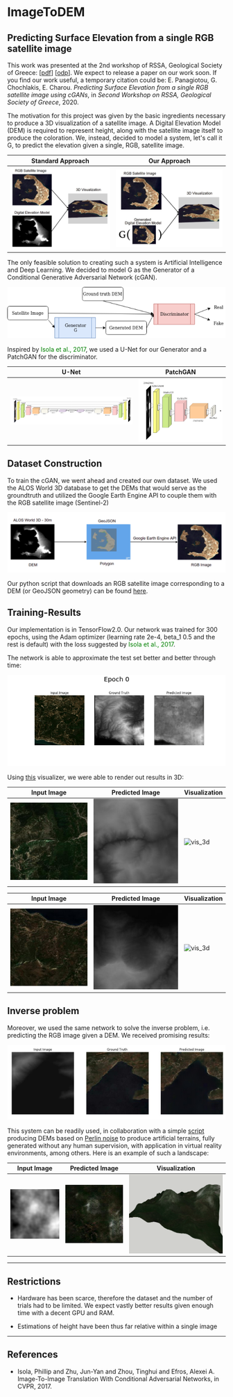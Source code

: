 # ImageToDEM

## Predicting Surface Elevation from a single RGB satellite image

This work was presented at the 2nd workshop of RSSA, Geological Society of Greece: [[pdf](./Presentation/rssa2020-presentation.pdf)] [[odp](./Presentation/rssa2020-presentation.odp)]. We expect to release a paper on our work soon. If you find our work useful, a temporary citation could be: E. Panagiotou, G. Chochlakis, E. Charou. <i>Predicting Surface Elevation from a single RGB satellite image using cGANs</i>, in <i>Second Workshop on RSSA, Geological Society of Greece</i>, 2020.

The motivation for this project was given by the basic ingredients necessary to produce a 3D visualization of a satellite image. A Digital Elevation Model (DEM) is required to represent height, along with the satellite image itself to produce the coloration. We, instead, decided to model a system, let's call it G, to predict the elevation given a single, RGB, satellite image.

| Standard Approach | Our Approach |
|---|---|
|![before](./Media/3d_vis_before_im2dem.png)|![after](./Media/3d_vis_after_im2dem.png)|

The only feasible solution to creating such a system is Artificial Intelligence and Deep Learning. We decided to model G as the Generator of a Conditional Generative Adversarial Network (cGAN).

![cgan](./Media/cgan_im2dem.png)

Inspired by <span style="color:green">Isola et al., 2017</span>, we used a U-Net for our Generator and a PatchGAN for the discriminator.

| U-Net | PatchGAN |
|---|---|
|![unet](./Media/unet_for_im2dem.png)| ![patchgan](./Media/patchgan_for_im2dem.png)

## Dataset Construction

To train the cGAN, we went ahead and created our own dataset. We used the ALOS World 3D database to get the DEMs that would serve as the groundtruth and utilized the Google Earth Engine API to couple them with the RGB satellite image (Sentinel-2)

![dataset](./Media/dataset_im2dem.png)

Our python script that downloads an RGB satellite image corresponding to a DEM (or GeoJSON geometry) can be found [here](./Visualization/DEM2rgb.py).  

## Training-Results

Our implementation is in TensorFlow2.0. Our network was trained for 300 epochs, using the Adam optimizer (learning rate 2e-4, beta_1 0.5 and the rest is default) with the loss suggested by <span style="color:green">Isola et al., 2017</span>.

The network is able to approximate the test set better and better through time:

![epochs](./Media/epochs_im2dem.gif)

Using [this](https://github.com/zhunor/threejs-dem-visualizer) visualizer, we were able to render out results in 3D:

| Input Image | Predicted Image | Visualization
|---|---|------|
|![before](./Media/animation_3d_n1_im.jpg)|![after](./Media/animation_3d_n1_dem.jpg)| ![vis_3d](./Media/animation_3d_n1_im2dem.gif)


| Input Image | Predicted Image | Visualization
|---|---|---|
|![before](./Media/animation_3d_n2_im.jpg)|![after](./Media/animation_3d_n2_dem.jpg)| ![vis_3d](./Media/animation_3d_n2_im2dem.gif)

## Inverse problem

Moreover, we used the same network to solve the inverse problem, i.e. predicting the RGB image given a DEM. We received promising results:

![inverse](./Media/inverse_im2dem.png)

This system can be readily used, in collaboration with a simple [script](./RandomDEM/TerrainGen.py) producing DEMs based on [Perlin noise](https://en.wikipedia.org/wiki/Perlin_noise) to produce artificial terrains, fully generated without any human supervision, with application in virtual reality environments, among others. Here is an example of such a landscape:

| Input Image | Predicted Image | Visualization
|---|---|---|
|![before](./Media/virtual_dem.jpg) |![after](./Media/virtual_im.jpg)| ![virtual](./Media/virtual_im2dem.gif)



---

## Restrictions

* Hardware has been scarce, therefore the dataset and the number of trials had to be limited. We expect vastly better results given enough time with a decent GPU and RAM.

* Estimations of height have been thus far relative within a single image

---

## References

* Isola, Phillip and Zhu, Jun-Yan and Zhou, Tinghui and Efros, Alexei A. Image-To-Image Translation With Conditional Adversarial Networks, in CVPR, 2017.
